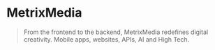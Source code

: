 # MetrixMedia

> From the frontend to the backend, MetrixMedia redefines digital creativity.
> Mobile apps, websites, APIs, AI and High Tech.
